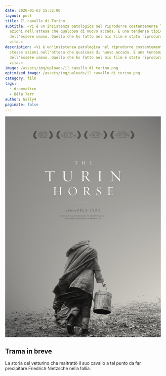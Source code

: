 ```yaml
---
date: 2020-01-03 15:32:00
layout: post
title: Il cavallo di Torino
subtitle: «Vi è un'insistenza patologica nel riprodurre costantemente le stesse
  azioni nell'attesa che qualcosa di nuovo accada. È una tendenza tipica
  dell'essere umano. Quello che ho fatto nel mio film è stato riprodurre la
  vita.»
description: «Vi è un'insistenza patologica nel riprodurre costantemente le
  stesse azioni nell'attesa che qualcosa di nuovo accada. È una tendenza tipica
  dell'essere umano. Quello che ho fatto nel mio film è stato riprodurre la
  vita.»
image: /assets/img/uploads/il_cavallo_di_torinо.png
optimized_image: /assets/img/uploads/il_cavallo_di_torinо.png
category: film
tags:
  - drammatico
  - Béla Tarr
author: Gally4
paginate: false
---
```

![](/assets/img/uploads/il-cavallo-di-torino-locandina.jpg)

## Trama in breve

La storia del vetturino che maltrattò il suo cavallo a tal punto da far precipitare Friedrich Nietzsche nella follia.